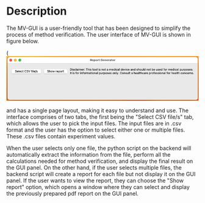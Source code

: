# Description

The MV-GUI is a user-friendly tool that has been designed 
to simplify the process of method verification. 
The user interface of MV-GUI is shown 
in figure below.

(![](/Figures/GUI_new.png)


and has a single page layout, 
making it easy to understand and use. 
The interface comprises of two tabs, 
the first being the "Select CSV file/s" tab, 
which allows the user to pick the input files. 
The input files are in .csv format and the user has 
the option to select either one or multiple files. 
These .csv files contain experiment values.

When the user selects only one file, 
the python script on the backend will automatically 
extract the information from the file, perform all 
the calculations needed for method verification, 
and display the final result on the GUI panel. 
On the other hand, if the user selects multiple files, 
the backend script will create a report for each file 
but not display it on the GUI panel. If the user wants
to view the report, they can choose the "Show report" 
option, which opens a window where they can select and 
display the previously prepared pdf report on the 
GUI panel.
